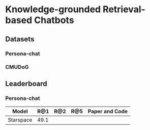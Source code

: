 # Knowledge-grounded Retrieval-based Chatbots

## Datasets

### Persona-chat

### CMUDoG

## Leaderboard

### Persona-chat

| Model                    |   R@1   |   R@2   |   R@5   |   Paper and Code   |
| ------------------------ | ------- | ------- | ------- | ------------------ |
| Starspace                |   49.1  |
